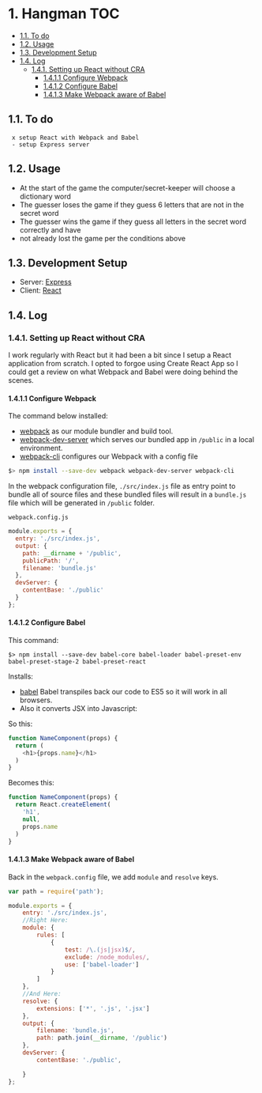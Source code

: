 # 1. Hangman TOC

  - [1.1. To do](#11-to-do)
  - [1.2. Usage](#12-usage)
  - [1.3. Development Setup](#13-development-setup)
  - [1.4. Log](#14-log)
    - [1.4.1. Setting up React without CRA](#141-setting-up-react-without-CRA)
      - [1.4.1.1 Configure Webpack](#1411-configure-webpack)
      - [1.4.1.2 Configure Babel](#1412-configure-babel)
      - [1.4.1.3 Make Webpack aware of Babel](#1413-make-webpack-aware-of-babel)


 ## 1.1. To do

```
 x setup React with Webpack and Babel
 - setup Express server

```

## 1.2. Usage

- At the start of the game the computer/secret-keeper will choose a dictionary word
- The guesser loses the game if they guess 6 letters that are not in the secret word
- The guesser wins the game if they guess all letters in the secret word correctly and have
- not already lost the game per the conditions above

## 1.3. Development Setup

- Server: [Express](http://expressjs.com/)
- Client: [React](http://reactjs.org/)

## 1.4. Log

### 1.4.1. Setting up React without CRA

I work regularly with React but it had been a bit since I setup a React application from scratch.
I opted to forgoe using Create React App so I could get a review on what Webpack and Babel were doing behind the scenes.

#### 1.4.1.1 Configure Webpack
The command below installed:
- [webpack](https://webpack.js.org) as our module bundler and build tool.
- [webpack-dev-server](https://webpack.js.org/configuration/dev-server/) which serves our bundled app in `/public` in a local environment.
- [webpack-cli](https://webpack-gatsby.netlify.com/api/cli/) configures our Webpack with a config file

``` sh
$> npm install --save-dev webpack webpack-dev-server webpack-cli
```
In the webpack configuration file, `./src/index.js` file as entry point to bundle all of source files and these bundled files will result in a `bundle.js` file which will be generated in `/public` folder.

```
webpack.config.js
```
``` js
module.exports = {
  entry: './src/index.js',
  output: {
    path: __dirname + '/public',
    publicPath: '/',
    filename: 'bundle.js'
  },
  devServer: {
    contentBase: './public'
  }
};

```

#### 1.4.1.2 Configure Babel

This command:
```
$> npm install --save-dev babel-core babel-loader babel-preset-env babel-preset-stage-2 babel-preset-react
```
Installs:
- [babel](https://babeljs.io) Babel transpiles back our code to ES5 so it will work in all browsers.
- Also it converts JSX into Javascript:

So this:
```js
function NameComponent(props) {
  return (
    <h1>{props.name}</h1>
  )
}
```

Becomes this:
```js
function NameComponent(props) {
  return React.createElement(
    'h1',
    null,
    props.name
  )
}
```
#### 1.4.1.3 Make Webpack aware of Babel

Back in the `webpack.config` file, we add `module` and `resolve` keys.

``` js
var path = require('path');

module.exports = {
    entry: './src/index.js',
    //Right Here:
    module: {
        rules: [
            {
                test: /\.(js|jsx)$/,
                exclude: /node_modules/,
                use: ['babel-loader']
            }
        ]
    },
    //And Here:
    resolve: {
        extensions: ['*', '.js', '.jsx']
    },
    output: {
        filename: 'bundle.js',
        path: path.join(__dirname, '/public')
    },
    devServer: {
        contentBase: './public',

    }
};

```
